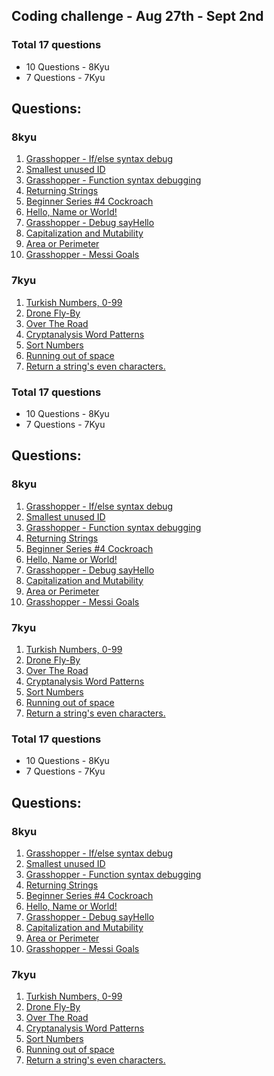 ## Coding challenge - Aug 27th - Sept 2nd

### Total 17 questions

- 10 Questions - 8Kyu
- 7 Questions - 7Kyu

## Questions:

### 8kyu

1. [Grasshopper - If/else syntax debug](https://www.codewars.com/kata/57089707fe2d01529f00024a)
1. [Smallest unused ID](https://www.codewars.com/kata/55eea63119278d571d00006a)
1. [Grasshopper - Function syntax debugging](https://www.codewars.com/kata/56dae9dc54c0acd29d00109a)
1. [Returning Strings](https://www.codewars.com/kata/55a70521798b14d4750000a4)
1. [Beginner Series #4 Cockroach](https://www.codewars.com/kata/55fab1ffda3e2e44f00000c6)
1. [Hello, Name or World!](https://www.codewars.com/kata/57e3f79c9cb119374600046b)
1. [Grasshopper - Debug sayHello](https://www.codewars.com/kata/5625618b1fe21ab49f00001f)
1. [Capitalization and Mutability](https://www.codewars.com/kata/595970246c9b8fa0a8000086)
1. [Area or Perimeter](https://www.codewars.com/kata/5ab6538b379d20ad880000ab)
1. [Grasshopper - Messi Goals](https://www.codewars.com/kata/55ca77fa094a2af31f00002a)

### 7kyu

1. [Turkish Numbers, 0-99](https://www.codewars.com/kata/5ebd53ea50d0680031190b96)
1. [Drone Fly-By](https://www.codewars.com/kata/58356a94f8358058f30004b5)
1. [Over The Road](https://www.codewars.com/kata/5f0ed36164f2bc00283aed07)
1. [Cryptanalysis Word Patterns](https://www.codewars.com/kata/5f3142b3a28d9b002ef58f5e)
1. [Sort Numbers](https://www.codewars.com/kata/5174a4c0f2769dd8b1000003)
1. [Running out of space](https://www.codewars.com/kata/56576f82ab83ee8268000059)
1. [Return a string's even characters.](https://www.codewars.com/kata/566044325f8fddc1c000002c)

### Total 17 questions

- 10 Questions - 8Kyu
- 7 Questions - 7Kyu

## Questions:

### 8kyu

1. [Grasshopper - If/else syntax debug](https://www.codewars.com/kata/57089707fe2d01529f00024a)
1. [Smallest unused ID](https://www.codewars.com/kata/55eea63119278d571d00006a)
1. [Grasshopper - Function syntax debugging](https://www.codewars.com/kata/56dae9dc54c0acd29d00109a)
1. [Returning Strings](https://www.codewars.com/kata/55a70521798b14d4750000a4)
1. [Beginner Series #4 Cockroach](https://www.codewars.com/kata/55fab1ffda3e2e44f00000c6)
1. [Hello, Name or World!](https://www.codewars.com/kata/57e3f79c9cb119374600046b)
1. [Grasshopper - Debug sayHello](https://www.codewars.com/kata/5625618b1fe21ab49f00001f)
1. [Capitalization and Mutability](https://www.codewars.com/kata/595970246c9b8fa0a8000086)
1. [Area or Perimeter](https://www.codewars.com/kata/5ab6538b379d20ad880000ab)
1. [Grasshopper - Messi Goals](https://www.codewars.com/kata/55ca77fa094a2af31f00002a)

### 7kyu

1. [Turkish Numbers, 0-99](https://www.codewars.com/kata/5ebd53ea50d0680031190b96)
1. [Drone Fly-By](https://www.codewars.com/kata/58356a94f8358058f30004b5)
1. [Over The Road](https://www.codewars.com/kata/5f0ed36164f2bc00283aed07)
1. [Cryptanalysis Word Patterns](https://www.codewars.com/kata/5f3142b3a28d9b002ef58f5e)
1. [Sort Numbers](https://www.codewars.com/kata/5174a4c0f2769dd8b1000003)
1. [Running out of space](https://www.codewars.com/kata/56576f82ab83ee8268000059)
1. [Return a string's even characters.](https://www.codewars.com/kata/566044325f8fddc1c000002c)

### Total 17 questions

- 10 Questions - 8Kyu
- 7 Questions - 7Kyu

## Questions:

### 8kyu

1. [Grasshopper - If/else syntax debug](https://www.codewars.com/kata/57089707fe2d01529f00024a)
1. [Smallest unused ID](https://www.codewars.com/kata/55eea63119278d571d00006a)
1. [Grasshopper - Function syntax debugging](https://www.codewars.com/kata/56dae9dc54c0acd29d00109a)
1. [Returning Strings](https://www.codewars.com/kata/55a70521798b14d4750000a4)
1. [Beginner Series #4 Cockroach](https://www.codewars.com/kata/55fab1ffda3e2e44f00000c6)
1. [Hello, Name or World!](https://www.codewars.com/kata/57e3f79c9cb119374600046b)
1. [Grasshopper - Debug sayHello](https://www.codewars.com/kata/5625618b1fe21ab49f00001f)
1. [Capitalization and Mutability](https://www.codewars.com/kata/595970246c9b8fa0a8000086)
1. [Area or Perimeter](https://www.codewars.com/kata/5ab6538b379d20ad880000ab)
1. [Grasshopper - Messi Goals](https://www.codewars.com/kata/55ca77fa094a2af31f00002a)

### 7kyu

1. [Turkish Numbers, 0-99](https://www.codewars.com/kata/5ebd53ea50d0680031190b96)
1. [Drone Fly-By](https://www.codewars.com/kata/58356a94f8358058f30004b5)
1. [Over The Road](https://www.codewars.com/kata/5f0ed36164f2bc00283aed07)
1. [Cryptanalysis Word Patterns](https://www.codewars.com/kata/5f3142b3a28d9b002ef58f5e)
1. [Sort Numbers](https://www.codewars.com/kata/5174a4c0f2769dd8b1000003)
1. [Running out of space](https://www.codewars.com/kata/56576f82ab83ee8268000059)
1. [Return a string's even characters.](https://www.codewars.com/kata/566044325f8fddc1c000002c)
